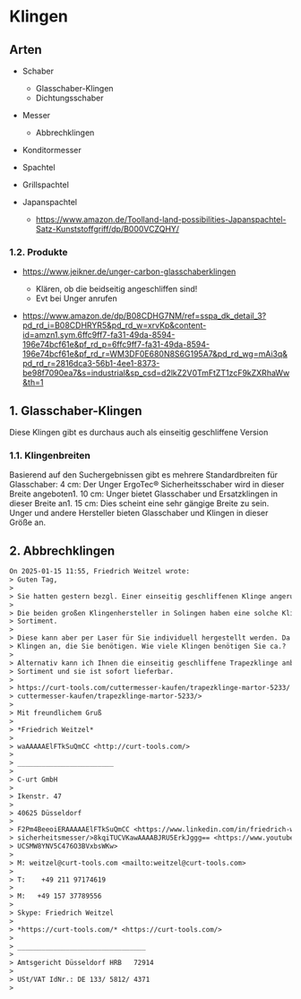 # Klingen

## Arten

- Schaber
  - Glasschaber-Klingen
  - Dichtungsschaber

- Messer
  - Abbrechklingen

- Konditormesser
- Spachtel
- Grillspachtel
- Japanspachtel
  - <https://www.amazon.de/Toolland-land-possibilities-Japanspachtel-Satz-Kunststoffgriff/dp/B000VCZQHY/>

### 1.2. Produkte

- <https://www.jeikner.de/unger-carbon-glasschaberklingen>
  - Klären, ob die beidseitig angeschliffen sind!
  - Evt bei Unger anrufen

- <https://www.amazon.de/dp/B08CDHG7NM/ref=sspa_dk_detail_3?pd_rd_i=B08CDHRYR5&pd_rd_w=xrvKp&content-id=amzn1.sym.6ffc9ff7-fa31-49da-8594-196e74bcf61e&pf_rd_p=6ffc9ff7-fa31-49da-8594-196e74bcf61e&pf_rd_r=WM3DF0E680N8S6G195A7&pd_rd_wg=mAi3q&pd_rd_r=2816dca3-56b1-4ee1-8373-be98f7090ea7&s=industrial&sp_csd=d2lkZ2V0TmFtZT1zcF9kZXRhaWw&th=1>

## 1. Glasschaber-Klingen

Diese Klingen gibt es durchaus auch als einseitig geschliffene Version

### 1.1. Klingenbreiten

Basierend auf den Suchergebnissen gibt es mehrere Standardbreiten für Glasschaber:
4 cm: Der Unger ErgoTec® Sicherheitsschaber wird in dieser Breite angeboten1.
10 cm: Unger bietet Glasschaber und Ersatzklingen in dieser Breite an1.
15 cm: Dies scheint eine sehr gängige Breite zu sein. Unger und andere Hersteller bieten Glasschaber und Klingen in dieser Größe an.

## 2. Abbrechklingen

```email
On 2025-01-15 11:55, Friedrich Weitzel wrote:
> Guten Tag,
>
> Sie hatten gestern bezgl. Einer einseitig geschliffenen Klinge angerufen.
>
> Die beiden großen Klingenhersteller in Solingen haben eine solche Klinge leider auch nicht im
> Sortiment.
>
> Diese kann aber per Laser für Sie individuell hergestellt werden. Da kommt es dann auf die Menge der
> Klingen an, die Sie benötigen. Wie viele Klingen benötigen Sie ca.?
>
> Alternativ kann ich Ihnen die einseitig geschliffene Trapezklinge anbieten. Die haben wir im
> Sortiment und sie ist sofort lieferbar.
>
> https://curt-tools.com/cuttermesser-kaufen/trapezklinge-martor-5233/ <https://curt-tools.com/
> cuttermesser-kaufen/trapezklinge-martor-5233/>
>
> Mit freundlichem Gruß
>
> *Friedrich Weitzel*
>
> waAAAAAElFTkSuQmCC <http://curt-tools.com/>
>
> ________________________
>
> C-urt GmbH
>
> Ikenstr. 47
>
> 40625 Düsseldorf
>
> F2Pm4BeeoiERAAAAAElFTkSuQmCC <https://www.linkedin.com/in/friedrich-wilhelm-weitzel-
> sicherheitsmesser/>8kqiTUCVKawAAAABJRU5ErkJggg== <https://www.youtube.com/channel/
> UCSMW8YNV5C476O3BVxbsWKw>
>
> M: weitzel@curt-tools.com <mailto:weitzel@curt-tools.com>
>
> T:    +49 211 97174619
>
> M:   +49 157 37789556
>
> Skype: Friedrich Weitzel
>
> *https://curt-tools.com/* <https://curt-tools.com/>
>
> ________________________________
>
> Amtsgericht Düsseldorf HRB   72914
>
> USt/VAT IdNr.: DE 133/ 5812/ 4371
>
```
